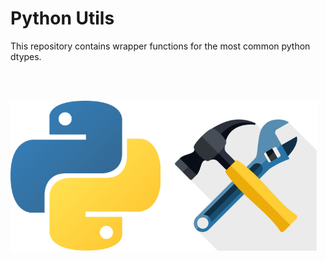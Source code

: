 # Python Utils
This repository contains wrapper functions for the most common python dtypes.

<br/><br/>

![alt text](https://github.com/tommydino93/Python_Utils/blob/main/utils_image.png)
